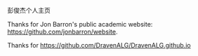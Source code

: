 彭俊杰个人主页

Thanks for Jon Barron's public academic website: https://github.com/jonbarron/website.

Thanks for https://github.com/DravenALG/DravenALG.github.io
